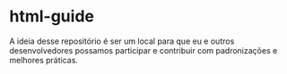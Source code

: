 # html-guide
A ideia desse repositório é ser um local para que eu e outros desenvolvedores possamos participar e contribuir com padronizações e melhores práticas.
